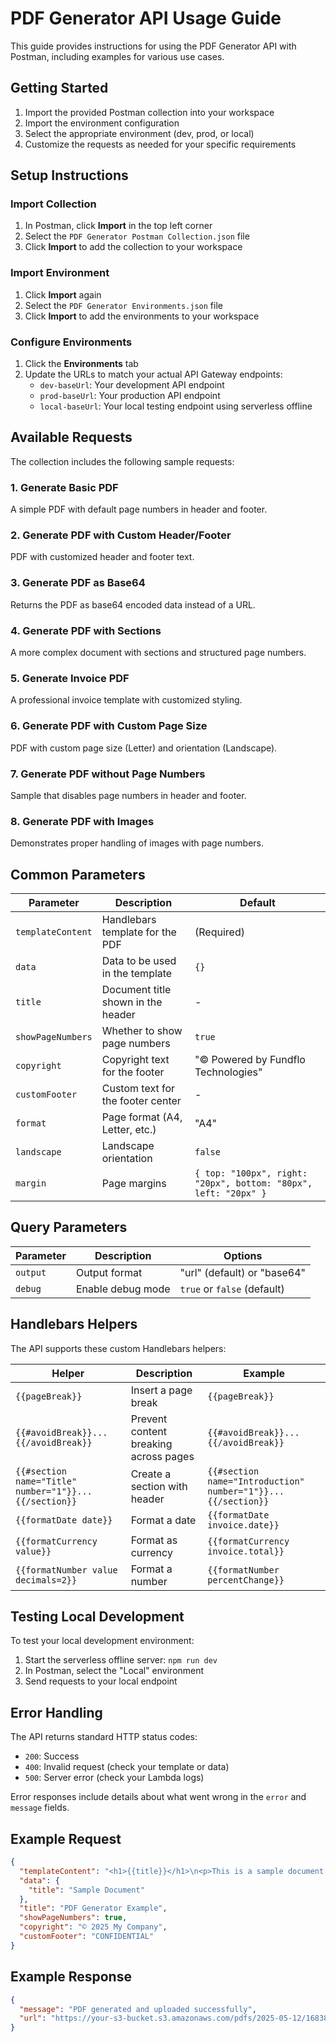 # PDF Generator API Usage Guide

This guide provides instructions for using the PDF Generator API with Postman, including examples for various use cases.

## Getting Started

1. Import the provided Postman collection into your workspace
2. Import the environment configuration
3. Select the appropriate environment (dev, prod, or local)
4. Customize the requests as needed for your specific requirements

## Setup Instructions

### Import Collection

1. In Postman, click **Import** in the top left corner
2. Select the `PDF Generator Postman Collection.json` file
3. Click **Import** to add the collection to your workspace

### Import Environment

1. Click **Import** again
2. Select the `PDF Generator Environments.json` file
3. Click **Import** to add the environments to your workspace

### Configure Environments

1. Click the **Environments** tab
2. Update the URLs to match your actual API Gateway endpoints:
   - `dev-baseUrl`: Your development API endpoint
   - `prod-baseUrl`: Your production API endpoint
   - `local-baseUrl`: Your local testing endpoint using serverless offline

## Available Requests

The collection includes the following sample requests:

### 1. Generate Basic PDF

A simple PDF with default page numbers in header and footer.

### 2. Generate PDF with Custom Header/Footer

PDF with customized header and footer text.

### 3. Generate PDF as Base64

Returns the PDF as base64 encoded data instead of a URL.

### 4. Generate PDF with Sections

A more complex document with sections and structured page numbers.

### 5. Generate Invoice PDF

A professional invoice template with customized styling.

### 6. Generate PDF with Custom Page Size

PDF with custom page size (Letter) and orientation (Landscape).

### 7. Generate PDF without Page Numbers

Sample that disables page numbers in header and footer.

### 8. Generate PDF with Images

Demonstrates proper handling of images with page numbers.

## Common Parameters

| Parameter | Description | Default |
|-----------|-------------|---------|
| `templateContent` | Handlebars template for the PDF | (Required) |
| `data` | Data to be used in the template | `{}` |
| `title` | Document title shown in the header | - |
| `showPageNumbers` | Whether to show page numbers | `true` |
| `copyright` | Copyright text for the footer | "© Powered by Fundflo Technologies" |
| `customFooter` | Custom text for the footer center | - |
| `format` | Page format (A4, Letter, etc.) | "A4" |
| `landscape` | Landscape orientation | `false` |
| `margin` | Page margins | `{ top: "100px", right: "20px", bottom: "80px", left: "20px" }` |

## Query Parameters

| Parameter | Description | Options |
|-----------|-------------|---------|
| `output` | Output format | "url" (default) or "base64" |
| `debug` | Enable debug mode | `true` or `false` (default) |

## Handlebars Helpers

The API supports these custom Handlebars helpers:

| Helper | Description | Example |
|--------|-------------|---------|
| `{{pageBreak}}` | Insert a page break | `{{pageBreak}}` |
| `{{#avoidBreak}}...{{/avoidBreak}}` | Prevent content breaking across pages | `{{#avoidBreak}}...{{/avoidBreak}}` |
| `{{#section name="Title" number="1"}}...{{/section}}` | Create a section with header | `{{#section name="Introduction" number="1"}}...{{/section}}` |
| `{{formatDate date}}` | Format a date | `{{formatDate invoice.date}}` |
| `{{formatCurrency value}}` | Format as currency | `{{formatCurrency invoice.total}}` |
| `{{formatNumber value decimals=2}}` | Format a number | `{{formatNumber percentChange}}` |

## Testing Local Development

To test your local development environment:

1. Start the serverless offline server: `npm run dev`
2. In Postman, select the "Local" environment
3. Send requests to your local endpoint

## Error Handling

The API returns standard HTTP status codes:

- `200`: Success
- `400`: Invalid request (check your template or data)
- `500`: Server error (check your Lambda logs)

Error responses include details about what went wrong in the `error` and `message` fields.

## Example Request

```json
{
  "templateContent": "<h1>{{title}}</h1>\n<p>This is a sample document.</p>",
  "data": {
    "title": "Sample Document"
  },
  "title": "PDF Generator Example",
  "showPageNumbers": true,
  "copyright": "© 2025 My Company",
  "customFooter": "CONFIDENTIAL"
}
```

## Example Response

```json
{
  "message": "PDF generated and uploaded successfully",
  "url": "https://your-s3-bucket.s3.amazonaws.com/pdfs/2025-05-12/1683892749382-a1b2c3d4.pdf"
}
```